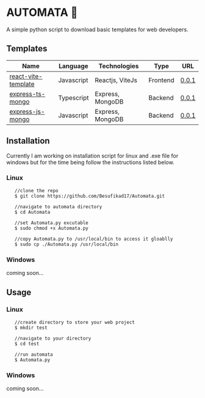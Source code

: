 # AUTOMATA 🤖

A simple python script to download basic templates for web developers.

## Templates

| Name                                                                        | Language   | Technologies     | Type     | URL   |
|-----------------------------------------------------------------------------|------------|------------------|----------|-------|
| [react-vite-template](https://github.com/Besufikad17/react-vite-template)   | Javascript | Reactjs, ViteJs  | Frontend | [0.0.1](https://github.com/Besufikad17/react-vite-template/releases/tag/%23template) |
| [express-ts-mongo](https://github.com/Besufikad17/express-ts-mongo-template)| Typescript | Express, MongoDB | Backend  | [0.0.1](https://github.com/Besufikad17/express-ts-mongo-template/releases/tag/%23template) |
| [express-js-mongo](https://github.com/Besufikad17/express-js-mongo-template)| Javascript | Express, MongoDB | Backend  | [0.0.1](https://github.com/Besufikad17/express-js-mongo-template/releases/tag/%23template) |

## Installation

  Currently I am working on installation script for linux and .exe file for windows but for the time being follow the instructions listed below.

### Linux

```console
   //clone the repo
   $ git clone https://github.com/Besufikad17/Automata.git 

   //navigate to automata directory
   $ cd Automata 

   //set Automata.py excutable
   $ sudo chmod +x Automata.py  
 
   //copy Automata.py to /usr/local/bin to access it gloablly
   $ sudo cp ./Automata.py /usr/local/bin 
```

### Windows

coming soon...

## Usage

### Linux

```console
   //create directory to store your web project
   $ mkdir test  

   //navigate to your directory
   $ cd test 

   //run automata
   $ Automata.py  
```

### Windows 

coming soon...